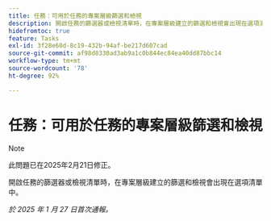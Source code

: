```yaml
---
title: 任務：可用於任務的專案層級篩選和檢視
description: 開啟任務的篩選器或檢視清單時，在專案層級建立的篩選和檢視會出現在選項清單中。
hidefromtoc: true
feature: Tasks
exl-id: 3f28e60d-8c19-432b-94af-be217d607cad
source-git-commit: af98d8330ad3ab9a1c0b844ec84ea40dd87bbc14
workflow-type: tm+mt
source-wordcount: '78'
ht-degree: 92%

---
```


# 任務：可用於任務的專案層級篩選和檢視

>[!NOTE]
>
>此問題已在2025年2月21日修正。

開啟任務的篩選器或檢視清單時，在專案層級建立的篩選和檢視會出現在選項清單中。

_於 2025 年 1 月 27 日首次通報。_
